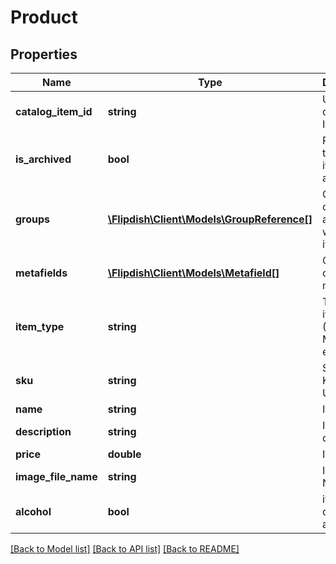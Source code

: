 # Product

## Properties
Name | Type | Description | Notes
------------ | ------------- | ------------- | -------------
**catalog_item_id** | **string** | Unique catalog Item id | [optional] 
**is_archived** | **bool** | Returns true if the item is archived | [optional] 
**groups** | [**\Flipdish\\Client\Models\GroupReference[]**](GroupReference.md) | Collection of groups associated with this item | [optional] 
**metafields** | [**\Flipdish\\Client\Models\Metafield[]**](Metafield.md) | Collection of metafields | [optional] 
**item_type** | **string** | Type of item (Product, Modifier, etc) | 
**sku** | **string** | Stock Keeping Unit (SKU) | 
**name** | **string** | Item name | 
**description** | **string** | Item description | [optional] 
**price** | **double** | Item price | 
**image_file_name** | **string** | Image File Name | [optional] 
**alcohol** | **bool** | item contains alcohol | [optional] 

[[Back to Model list]](../README.md#documentation-for-models) [[Back to API list]](../README.md#documentation-for-api-endpoints) [[Back to README]](../README.md)


